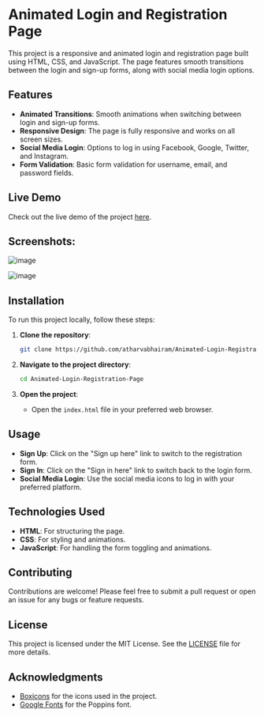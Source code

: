 # Animated Login and Registration Page

This project is a responsive and animated login and registration page built using HTML, CSS, and JavaScript. The page features smooth transitions between the login and sign-up forms, along with social media login options.

## Features

- **Animated Transitions**: Smooth animations when switching between login and sign-up forms.
- **Responsive Design**: The page is fully responsive and works on all screen sizes.
- **Social Media Login**: Options to log in using Facebook, Google, Twitter, and Instagram.
- **Form Validation**: Basic form validation for username, email, and password fields.

## Live Demo

Check out the live demo of the project [here](https://wonderful-tiramisu-e3be14.netlify.app/).

## Screenshots: 

![image](https://github.com/user-attachments/assets/9765b607-7a02-4e2a-8d8f-f1562819a034)

![image](https://github.com/user-attachments/assets/042a9e61-289a-49cc-8187-88d0c299b56d)

## Installation

To run this project locally, follow these steps:

1. **Clone the repository**:
   ```bash
   git clone https://github.com/atharvabhairam/Animated-Login-Registration-Page.git
   ```

2. **Navigate to the project directory**:
   ```bash
   cd Animated-Login-Registration-Page
   ```

3. **Open the project**:
   - Open the `index.html` file in your preferred web browser.

## Usage

- **Sign Up**: Click on the "Sign up here" link to switch to the registration form.
- **Sign In**: Click on the "Sign in here" link to switch back to the login form.
- **Social Media Login**: Use the social media icons to log in with your preferred platform.

## Technologies Used

- **HTML**: For structuring the page.
- **CSS**: For styling and animations.
- **JavaScript**: For handling the form toggling and animations.

## Contributing

Contributions are welcome! Please feel free to submit a pull request or open an issue for any bugs or feature requests.

## License

This project is licensed under the MIT License. See the [LICENSE](LICENSE) file for more details.

## Acknowledgments

- [Boxicons](https://boxicons.com/) for the icons used in the project.
- [Google Fonts](https://fonts.google.com/) for the Poppins font.

